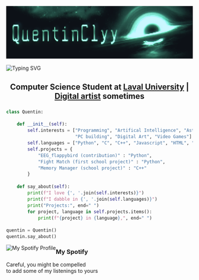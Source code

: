 <!-- banner section -->

<img src="https://github.com/QuentinClyy/QuentinClyy/blob/main/assets/QuentinClyy.png">

![Typing SVG](https://readme-typing-svg.demolab.com?font=Share+Tech+Mono&size=80&pause=700&color=20FF91&center=true&width=1906&height=150&lines=echo+%27Hi%2C+my+name+is+Quentin%27;echo+%27Welcome+to+my+GitHub%27)  

<!-- Me section -->

<h2 align="center">
  Computer Science Student at <a href="https://www.ulaval.ca">Laval University</a> |  <a href=https://www.instagram.com/quentinsshit/>Digital artist</a> sometimes</p>
</h2>

<!-- Code section -->

```python
class Quentin:

    def __init__(self):
        self.interests = ["Programming", "Artifical Intelligence", "Astrophysics",
                          "PC building", "Digital Art", "Video Games"]
        self.languages = ["Python", "C", "C++", "Javascript", "HTML", "CSS", "MySQL"]
        self.projects = {
            "EEG_flappybird (contribution)" : "Python",
            "Fight Match (first school project)" : "Python",
            "Memory Manager (school project)" : "C++"
        }
    
    def say_about(self):
        print(f"I love {', '.join(self.interests)}")
        print(f"I dabble in {', '.join(self.languages)}")
        print("Projects:", end=" ")
        for project, language in self.projects.items():
            print(f"{project} in {language},", end=" ")

quentin = Quentin()
quentin.say_about()
```

<!-- Spotify section -->

<img align="left" src="https://spotify-github-profile.kittinanx.com/api/view?uid=awyeahhhh&cover_image=true&theme=novatorem&show_offline=false&background_color=121212&interchange=false&bar_color=36dd87&bar_color_cover=false" alt="My Spotify Profile"/>

<div>
  <h3 align="left">My Spotify</h3>
  <p align="left">
    Careful, you might be compelled<br>
    to add some of my listenings to yours
  </p>
</div>

##  

<!-- ![Visitor Count](https://profile-counter.glitch.me/QuentinClyy/count.svg) >  
